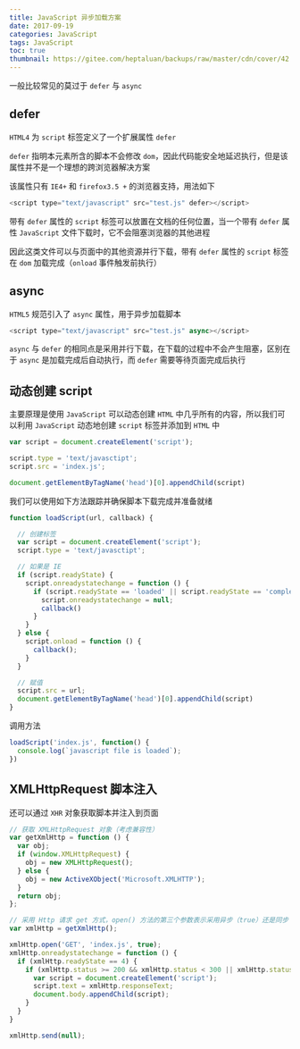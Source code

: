 ```yaml
---
title: JavaScript 异步加载方案
date: 2017-09-19
categories: JavaScript
tags: JavaScript
toc: true
thumbnail: https://gitee.com/heptaluan/backups/raw/master/cdn/cover/42.jpg
---
```


一般比较常见的莫过于 `defer` 与 `async`

<!--more-->

## defer

`HTML4` 为 `script` 标签定义了一个扩展属性 `defer`

`defer` 指明本元素所含的脚本不会修改 `dom`，因此代码能安全地延迟执行，但是该属性并不是一个理想的跨浏览器解决方案

该属性只有 `IE4+` 和 `firefox3.5 +` 的浏览器支持，用法如下

```js
<script type="text/javascript" src="test.js" defer></script>
```

带有 `defer` 属性的 `script` 标签可以放置在文档的任何位置，当一个带有 `defer` 属性 `JavaScript` 文件下载时，它不会阻塞浏览器的其他进程

因此这类文件可以与页面中的其他资源并行下载，带有 `defer` 属性的 `script` 标签在 `dom` 加载完成（`onload` 事件触发前执行）

## async 

`HTML5` 规范引入了 `async` 属性，用于异步加载脚本

```js
<script type="text/javascript" src="test.js" async></script>
```

`async` 与 `defer` 的相同点是采用并行下载，在下载的过程中不会产生阻塞，区别在于 `async` 是加载完成后自动执行，而 `defer` 需要等待页面完成后执行



## 动态创建 script

主要原理是使用 `JavaScript` 可以动态创建 `HTML` 中几乎所有的内容，所以我们可以利用 `JavaScript` 动态地创建 `script` 标签并添加到 `HTML` 中

```js
var script = document.createElement('script');

script.type = 'text/javasctipt';
script.src = 'index.js';

document.getElementByTagName('head')[0].appendChild(script)
```

我们可以使用如下方法跟踪并确保脚本下载完成并准备就绪

```js
function loadScript(url, callback) {

  // 创建标签
  var script = document.createElement('script');
  script.type = 'text/javasctipt';

  // 如果是 IE
  if (script.readyState) {
    script.onreadystatechange = function () {
      if (script.readyState == 'loaded' || script.readyState == 'complete') {
        script.onreadystatechange = null;
        callback()
      }
    }
  } else {
    script.onload = function () {
      callback();
    }
  }

  // 赋值
  script.src = url;
  document.getElementByTagName('head')[0].appendChild(script)
}
```

调用方法

```js
loadScript('index.js', function() {
  console.log(`javascript file is loaded`);
})
```



## XMLHttpRequest 脚本注入

还可以通过 `XHR` 对象获取脚本并注入到页面

```js
// 获取 XMLHttpRequest 对象（考虑兼容性）
var getXmlHttp = function () {
  var obj;
  if (window.XMLHttpRequest) {
    obj = new XMLHttpRequest();
  } else {
    obj = new ActiveXObject('Microsoft.XMLHTTP');
  }
  return obj;
};

// 采用 Http 请求 get 方式，open() 方法的第三个参数表示采用异步（true）还是同步（false）来进行处理
var xmlHttp = getXmlHttp();

xmlHttp.open('GET', 'index.js', true);
xmlHttp.onreadystatechange = function () {
  if (xmlHttp.readyState == 4) {
    if (xmlHttp.status >= 200 && xmlHttp.status < 300 || xmlHttp.status == 304) {
      var script = document.createElement('script');
      script.text = xmlHttp.responseText;
      document.body.appendChild(script);
    }
  }
}

xmlHttp.send(null);
```
